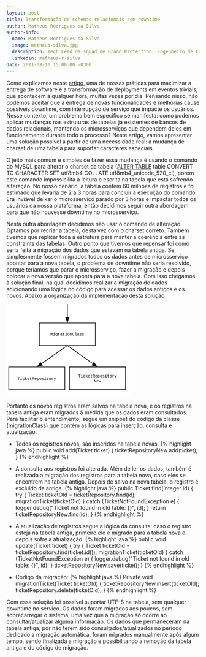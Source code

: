```yaml
---
layout: post
title: Transformação de schemas relacionais sem downtime
author: Matheus Rodrigues da Silva
author-info:
  name: Matheus Rodrigues da Silva
  image: matheus-silva.jpg
  description: Tech Lead da squad de Brand Protection. Engenheiro de Computação pela Universidade de Santa Cruz do Sul.
  linkedin: matheus-r-silva
date: 2021-08-10 15:00:00 -0300
---
```


Como explicamos neste [artigo](https://engineering.axur.com/2020/07/08/pilares-tecnicos.html), uma de nossas práticas para maximizar a entrega de software é a transformação de deployments em eventos triviais, que acontecem a qualquer hora, muitas vezes por dia. Pensando nisso, não podemos aceitar que a entrega de novas funcionalidades e melhorias cause possíveis downtime, com interrupção de serviço que impacte os usuários. Nesse contexto, um problema bem específico se manifesta: como podemos aplicar mudanças nas estruturas de tabelas já existentes de bancos de dados relacionais, mantendo os microsserviços que dependem deles em funcionamento durante todo o processo? Neste artigo, vamos apresentar uma solução possível a partir de uma necessidade real: a mudança de charset de uma tabela para suportar caracteres especiais.

O jeito mais comum e simples de fazer essa mudança é usando o comando do MySQL para alterar o charset da tabela ([ALTER TABLE](https://dev.mysql.com/doc/refman/5.6/en/alter-table.html) table CONVERT TO CHARACTER SET utf8mb4 COLLATE utf8mb4_unicode_520_ci), porém este comando impossibilita a leitura e escrita na tabela que está sofrendo alteração. No nosso cenário, a tabela contém 60 milhões de registros e foi estimado que levaria de 2 a 3 horas para concluir a execução do comando. Era inviável deixar o microsserviço parado por 3 horas e impactar todos os usuários da nossa plataforma, então decidimos seguir outra abordagem para que não houvesse downtime no microsserviço.

Nesta outra abordagem decidimos não usar o comando de alteração. Optamos por recriar a tabela, desta vez com o charset correto. Também tivemos que replicar toda a estrutura para manter a coerência entre as constraints das tabelas.
Outro ponto que tivemos que repensar foi como seria feita a migração dos dados que estavam na tabela antiga. Se simplesmente fossem migrados todos os dados antes de microsserviço apontar para a nova tabela, o problema de downtime não seria resolvido, porque teríamos que parar o microsserviço, fazer a migração e depois colocar a nova versão que aponta para a nova tabela. Com isso chegamos à solução final, na qual decidimos realizar a migração de dados adicionando uma lógica no código para acessar os dados antigos e os novos. Abaixo a organização da implementação desta solução

![Fluxo migração](/assets/2021-08-10-schemas-relacionais-sem-downtime/migration.png)

Portanto os novos registros eram salvos na tabela nova, e os registros na tabela antiga eram migrados à medida que os dados eram consultados. Para facilitar o entendimento, segue um snippet do código da classe (migrationClass) que contém as lógicas para inserção, consulta e atualização. 

 - Todos os registros novos, são inseridos na tabela novas. 
   {% highlight java %}
   public void add(Ticket ticket) {
      ticketRepositoryNew.add(ticket);
   }
   {% endhighlight %}

 - A consulta aos registros foi alterada. Além de ler os dados, também é realizada a migração dos registros para a tabela nova, caso eles se encontrem na tabela antiga. Depois de salvo na nova tabela, o registro é excluído da antiga.
   {% highlight java %}
   public Ticket find(Integer id) {
      try {
         Ticket ticketOld = ticketRepository.find(id);
         migrationTicket(ticketOld)
      } catch (TicketNotFoundException e) {
         logger.debug("Ticket not found in old table: {}", id);
      }
   return ticketRepositoryNew.find(id);
   }
   {% endhighlight %}

  - A atualização de registros segue a lógica da consulta: caso o registro esteja na tabela antiga, primeiro ele é migrado para a tabela nova e depois sofre a atualização.
   {% highlight java %}
   public void update(Ticket ticket) {
      try {
         Ticket ticketOld = ticketRepository.find(ticket.id());
         migrationTicket(ticketOld)
      } catch (TicketNotFoundException e) {
         logger.debug("Ticket not found in old table: {}", id);
      }
   ticketRepositoryNew.save(ticket);
   }
   {% endhighlight %}

 - Código da migração:
   {% highlight java %}
   Private void migrationTicket(Ticket ticketOld) {
      ticketRepositoryNew.insert(ticketOld);
      ticketRepository.delete(ticketOld);
   }
   {% endhighlight %}

Com essa solução foi possível suportar UTF-8 na tabela, sem qualquer downtime no serviço. Os dados foram migrados aos poucos, sem sobrecarregar o sistema, uma vez que a migração só ocorre ao consultar/atualizar alguma informação. Os dados que permaneceram na tabela antiga, por não terem sido consultados/atualizados no período dedicado a migração automática, foram migrados manualmente após algum tempo, sendo finalizada a migração e possibilitando a remoção da tabela antiga e do código de migração.
